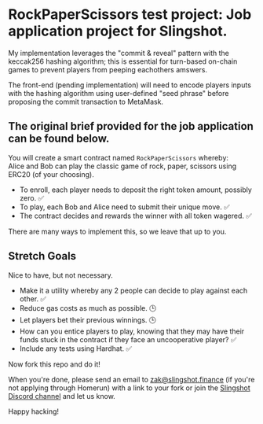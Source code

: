 # RockPaperScissors test project: Job application project for Slingshot.

My implementation leverages the "commit & reveal" pattern with the keccak256 hashing algorithm; this is essential for turn-based on-chain games to prevent players from peeping eachothers amswers.

The front-end (pending implementation) will need to encode players inputs with the hashing algorithm using user-defined "seed phrase" before proposing the commit transaction to MetaMask.

## The original brief provided for the job application can be found below.

You will create a smart contract named `RockPaperScissors` whereby:  
Alice and Bob can play the classic game of rock, paper, scissors using ERC20 (of your choosing).

- To enroll, each player needs to deposit the right token amount, possibly zero. ✅
- To play, each Bob and Alice need to submit their unique move. ✅
- The contract decides and rewards the winner with all token wagered. ✅

There are many ways to implement this, so we leave that up to you.

## Stretch Goals

Nice to have, but not necessary.

- Make it a utility whereby any 2 people can decide to play against each other. ✅
- Reduce gas costs as much as possible. 🕒
- Let players bet their previous winnings. 🕒
- How can you entice players to play, knowing that they may have their funds stuck in the contract if they face an uncooperative player? ✅
- Include any tests using Hardhat. ✅

Now fork this repo and do it!

When you're done, please send an email to zak@slingshot.finance (if you're not applying through Homerun) with a link to your fork or join the [Slingshot Discord channel](https://discord.gg/JNUnqYjwmV) and let us know.

Happy hacking!
